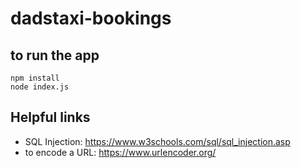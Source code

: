 # dadstaxi-bookings

## to run the app
```
npm install
node index.js
```
## Helpful links
- SQL Injection: https://www.w3schools.com/sql/sql_injection.asp
- to encode a URL: https://www.urlencoder.org/